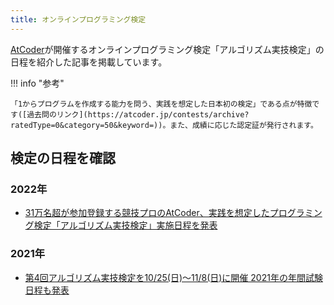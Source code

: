 ```yaml
---
title: オンラインプログラミング検定
---
```


[AtCoder](https://atcoder.jp/)が開催するオンラインプログラミング検定「アルゴリズム実技検定」の日程を紹介した記事を掲載しています。

!!! info "参考"

    「1からプログラムを作成する能力を問う、実践を想定した日本初の検定」である点が特徴です([過去問のリンク](https://atcoder.jp/contests/archive?ratedType=0&category=50&keyword=))。また、成績に応じた認定証が発行されます。

## 検定の日程を確認

### 2022年

- [31万名超が参加登録する競技プロのAtCoder、実践を想定したプログラミング検定「アルゴリズム実技検定」実施日程を発表](https://prtimes.jp/main/html/rd/p/000000036.000028415.html)

### 2021年

- [第4回アルゴリズム実技検定を10/25(日)〜11/8(日)に開催 2021年の年間試験日程も発表](https://prtimes.jp/main/html/rd/p/000000030.000028415.html)
